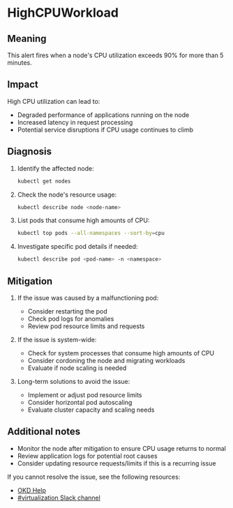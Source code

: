 # HighCPUWorkload

## Meaning

This alert fires when a node's CPU utilization exceeds 90% for more than 5 minutes.

## Impact

High CPU utilization can lead to:
- Degraded performance of applications running on the node
- Increased latency in request processing
- Potential service disruptions if CPU usage continues to climb

## Diagnosis

1. Identify the affected node:
   ```bash
   kubectl get nodes
   ```

2. Check the node's resource usage:
   ```bash
   kubectl describe node <node-name>
   ```

3. List pods that consume high amounts of CPU:
   ```bash
   kubectl top pods --all-namespaces --sort-by=cpu
   ```

4. Investigate specific pod details if needed:
   ```bash
   kubectl describe pod <pod-name> -n <namespace>
   ```

## Mitigation

1. If the issue was caused by a malfunctioning pod:
   - Consider restarting the pod
   - Check pod logs for anomalies
   - Review pod resource limits and requests

2. If the issue is system-wide:
   - Check for system processes that consume high amounts of CPU
   - Consider cordoning the node and migrating workloads
   - Evaluate if node scaling is needed

3. Long-term solutions to avoid the issue:
   - Implement or adjust pod resource limits
   - Consider horizontal pod autoscaling
   - Evaluate cluster capacity and scaling needs

## Additional notes
- Monitor the node after mitigation to ensure CPU usage returns to normal
- Review application logs for potential root causes
- Consider updating resource requests/limits if this is a recurring issue

<!--DS: If you cannot resolve the issue, log in to the
link:https://access.redhat.com[Customer Portal] and open a support case,
attaching the artifacts gathered during the diagnosis procedure.-->
<!--USstart-->
If you cannot resolve the issue, see the following resources:

- [OKD Help](https://www.okd.io/help/)
- [#virtualization Slack channel](https://kubernetes.slack.com/channels/virtualization)
<!--USend-->
